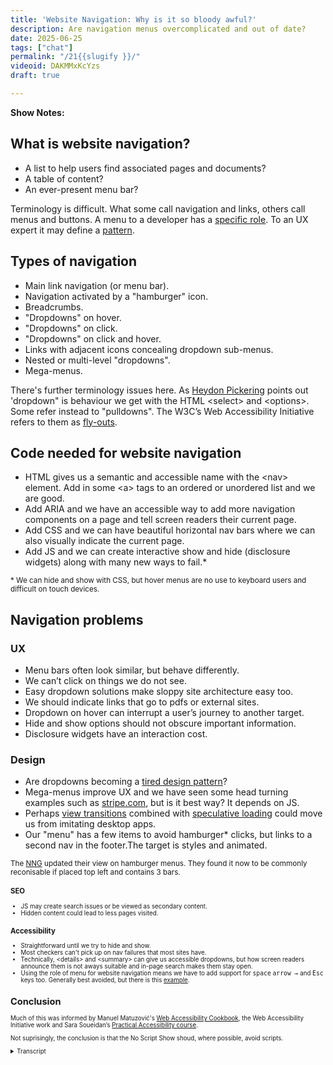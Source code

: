 ```yaml
---
title: 'Website Navigation: Why is it so bloody awful?'
description: Are navigation menus overcomplicated and out of date?
date: 2025-06-25
tags: ["chat"]
permalink: "/21{{slugify }}/"
videoid: DAKMMxKcYzs
draft: true

---
```


 **Show Notes:**

## What is website navigation?
  - A list to help users find associated pages and documents?
  - A table of content?
  - An ever-present menu bar?
 


 Terminology is difficult.  What some call navigation and links, others call menus and buttons. A menu to a developer has a [specific role](https://developer.mozilla.org/en-US/docs/Web/Accessibility/ARIA/Reference/Roles/menu_role). To an UX expert it may define a [pattern](https://www.nngroup.com/articles/ui-elements-glossary/#Menu-Bar).

  

## Types of navigation

- Main link navigation (or menu bar). 
- Navigation activated by a "hamburger" icon.
- Breadcrumbs.
- "Dropdowns" on hover.
- "Dropdowns" on click.
- "Dropdowns" on click and hover.
- Links with adjacent icons concealing dropdown sub-menus.
- Nested or multi-level "dropdowns".
- Mega-menus.

There's further terminology issues here. As [Heydon Pickering](https://inclusive-components.design/menus-menu-buttons/) points out 'dropdown" is behaviour we get with the HTML &lt;select&gt; and &lt;options&gt;. Some refer instead to "pulldowns".  The W3C’s Web Accessibility Initiative refers to them as [fly-outs](https://www.w3.org/WAI/tutorials/menus/flyout/#flyoutnavmousefixed).

## Code needed for website navigation

- HTML gives us a semantic and accessible name with the &lt;nav&gt; element. Add in some &lt;a&gt; tags to an ordered or unordered list and we are good.
- Add ARIA and we have an accessible way to add more navigation components on a page and tell screen readers their current page.
- Add CSS and we can have beautiful horizontal nav bars where we can also visually indicate the current page.
- Add JS and we can create interactive show and hide (disclosure widgets) along with many new ways to fail.*

<small>* We can hide and show with CSS, but hover menus are no use to keyboard users and difficult on touch devices.</small>

## Navigation problems

### UX

- Menu bars often look similar, but behave differently.
- We can’t click on things we do not see.
- Easy dropdown solutions make sloppy site architecture easy too.
- We should indicate links that go to pdfs or external sites.
- Dropdown on hover can interrupt a user’s journey to another target.
- Hide and show options should not obscure important information.
- Disclosure widgets have an interaction cost.

### Design

- Are dropdowns becoming a [tired design pattern](https://www.strongdesign.co/articles/tired-trend-drop-down-navigation-menus)?
- Mega-menus improve UX and we have seen some head turning examples such as [stripe.com](https://stripe.com/gb), but is it best way? It depends on JS.
- Perhaps [view transitions](https://developer.mozilla.org/en-US/docs/Web/API/View_Transition_API) combined with [speculative loading](https://developer.mozilla.org/en-US/docs/Web/Performance/Guides/Speculative_loading) could move us from imitating desktop apps.
- Our "menu" has a few items to avoid hamburger* clicks, but links to a second nav in the footer.The target is styles and animated.

<small>The [NNG](https://www.nngroup.com/articles/hamburger-menus/) updated their view on hamburger menus. They found it now to be commonly reconisable if placed top left and contains 3 bars. <small>

### SEO

- JS may create search issues or be viewed as secondary content.
- Hidden content could lead to less pages visited.

### Accessibility

- Straightforward until we try to hide and show.
- Most checkers can't pick up on nav failures that most sites have.
- Technically, &lt;details&gt; and &lt;summary&gt; can give us accessible dropdowns, but how screen readers announce them is not aways suitable and in-page search makes them stay open.
- Using the role of menu for website navigation means we have to add support for  <kbd>space</kbd> <kbd>arrow →</kbd> and <kbd>Esc</kbd> keys too. Generally best avoided, but there is this [example](https://accessible-mega-menu.netlify.app/).
 
## Conclusion 

Much of this was informed by Manuel Matuzović's [Web Accessibility Cookbook](https://accessibility-cookbook.com/), the Web Accessibility Initiative work and Sara Soueidan’s  [Practical Accessibility course](https://practical-accessibility.today/). 

 Not suprisingly, the conclusion is that the No Script Show shoud, where possible, avoid scripts.

 <details> 
<summary>Transcript</summary>


[00:00:05] **Nathan Wrigley:** Hello there. This is the second in our series looking at various components that make up a website. Today we're talking about website navigation and why it's so bloody awful.

The format for this series is that we'll first chat about the components and consider them from a UX design, accessibility, technical, and SEO perspective. Then we'll follow this audio focused episode with a short YouTube video looking at code snippets and working examples. 

If you want the links for those, this show can be found at no script show slash 21. That's the numerals two one, no script show slash 21. And if you want some code examples, then head to no script Show forward slash learn. Forward slash 13. So the numbers one, three. No script show slash learn forward slash 13. As always, the person that's doing the actual hard work on this podcast is David Waumsley.

I just turn up and talk. Hello David. 

[00:01:05] **David Waumsley:** Hello. this is really interesting 'cause I thought, oh, I can't do menus yet. There's so much with it and there is 'cause we've got a lot to get through. But it's been so fascinating because when I started trying to put some code snippets together for kind of components earlier on, I thought, oh I need this mega manual.

I need these dropdown setups. I've got a whole bunch of things I need. And doing this and doing a bit of research, particularly with the accessibility, I've just ended up. Going with another instinct of mine is that we really make kind of website navigation overly complex sometimes, which is not always great for users and really hard technically to get 

[00:01:44] **Nathan Wrigley:** right.

Yeah. You've, you've put together a, on the webpage that I just mentioned, you've put together a really exhaustive list of all of the bits and pieces that go into a navigation menu. Far more in all honesty than I'd ever thought about. I honestly, my position prior to reading your document was just put the headline things in and then create a site map and hope that Google will surface the content and kind of forget about it there, but there's a lot more to it and it's really fascinating what you've thrown together.

Shall I show the yeah. The, notes. Yeah. Show the, page. Okay. So here we are. So you'll be able to find this at no script show slash 21, if you want to. Okay. So 

[00:02:25] **David Waumsley:** let's get into it. Yeah, the f following the format we started with last time, we, try and define what we're talking about with website navigation, and there really isn't a definition here with this one.

So you could say, I've, listed a list that helps users to find associated pages and documents because it's not always internal links. It can be external links or it can be other documents like PDFs or even some decide to attach Word documents, even menus. is it a table of contents? effectively a table of contents on a website does the same thing, but we have a perhaps, generally a different view.

Is it an ever present menu bar? And often people call it menu. And that's, honestly, there's no real definition out there because the terminology is so difficult. I think when we start talking about website navigation, so what some people will call. Navigation links, which is what I would generally call it these days.

Other people will call menus and buttons, and I dunno about you, with clients sometimes you get this sort of mismatch of what you're talking about. They're saying the bot, the button's on the top, I need them to be, and you're thinking, oh, 

[00:03:34] **Nathan Wrigley:** there is no button. 

[00:03:34] **David Waumsley:** Yeah, 

[00:03:35] **Nathan Wrigley:** no, I know exactly what you mean.

Like obviously to you and I, we've probably settled upon a term that you, like I use menu interchangeably with nav. Yes. I shorten navigation always to nav and and when I speak to clients very often the case was that yeah, they would just use a different. A different term, like a link or a button or what have you.

And so those words are not out in the mainstream, so it's very difficult to define. But, okay. 

[00:04:06] **David Waumsley:** and I made a note here because I didn't appreciate this until I started doing this research on it. It's the fact that if you're a developer, the menu is actually a specific technical term, which means that if you use, if you mark up your, nav with menu as give it a roll of menu, then there are a whole bunch of expected behaviors that come with it.

Like you should be able to use a space bar, the escapes key, the arrow keys and all of that. So it's actually technically a menu from a developer's point of view, or the role of menu is for those desktop applications and the, in fact, screen readers switch to a different mode. So you, if you decide to.

Use menu as a sort of technical role for your menu. You've got a whole bunch of responsibilities that go with that. 'cause the screen reader has a certain expectation. So fascinating. But then if you go and look at something like the Nielsen Norman Group, I think I've got it right way this time. Norman Nielsen.

Anyway, we'll go with that. Yeah, so they will use. They're talking about patterns, usability, and how things will function for those. So they use the term menu bar for this constantly visible, section that's on, on your top of your page that navigates people and the navigation is things that might come off that, So 

[00:05:28] **Nathan Wrigley:** can I just read the sentence that's written on the page in front of you there? Yeah. Just to show how interchangeable and weird the terms are, a type of navigate. So it's under the subheading of N navigation bar. It says a type of navigation menu implemented as a menu bar, hosting navigation categories.

So they've they've used navigation twice. They've used menu twice. And it is very hard to understand. In my head, I've just decided, and this could be completely wrong, that menu is a, noun, and navigation is a verb. So the menu is the object, and navigation is the thing. The thing that you are doing, you are navigating.

Via the menu. That's where I've landed. I dunno if that's gonna work or not. 

[00:06:12] **David Waumsley:** The, probably with NAV as well, of course. It's a, sort of technical role. It's a landmark in accessibility, so it stands for something itself. So it's not so much a verb in that sense. anyway, 

[00:06:25] **Nathan Wrigley:** but yeah. But, if you think about it, if you go to a restaurant, you are never gonna say, can I have the navigation?

Yes, you are gonna say, can I have the menu? Which if you like, then is a series of links, for want of a better word, things that you can get to, in other words, a plate of food arrives at your, table. but you. Navigation is what you do when you receive the menu. You navigate around and your finger decides, oh, I'm gonna go look at this one for a bit.

And I like the look at this. and so the navigation is the, doing the menu is the thing that you, hold. And like I said, I don't know that's gonna hold water. There you go. 

[00:07:01] **David Waumsley:** I wanna go off onto a tangent. There's a, yeah, sorry. Absolute. No, But with menus, there's a thing that's annoying me about menus when you go into restaurants right now, I dunno if this is happening in the uk, it's happening in India quite a lot.

You go in and you ask for the menu and they don't give you that. You have to get your smartphone out. Oh yeah. And you have to, and then you have to navigate through. Yeah. So yeah. Anyway, sorry. 

[00:07:23] **Nathan Wrigley:** Yeah. Honestly, I could go on 'cause the whole 10 minutes would disappear. okay. So where are we at there? So you've done that.

Oh. and you, there's just a little paragraph, which I don't know, got explored. A menu to a developer has a specific role. Yeah. To a UX person. It may define. 

[00:07:41] **David Waumsley:** Pattern. Pattern. Yeah. So it's just what I was talking about then and I was just putting them up for those who can see where they are. Define there.

So yeah. Anyway, so we can use these words interchangeably. There's a lot of those that come up. Should we talk about the types of navigation we've got? And this is why I think they're so bloody awful and confusing. I think we've known this forever. I think the Norman Ling group way back probably in the two thousands talked about how dropdowns were terrible usability.

but we have the main link navigation or menu bars. We know it. These kind of things that we expect to see often on the top right of a desktop application where we'll see home about contact services, et cetera. That main navigation. Then we have navigation now that's being activated by the hamburger icon.

Sometimes it's everything is hidden behind the Yeah, but this 

[00:08:32] **Nathan Wrigley:** is becoming really common. I think even on desktop. It's just the normal. Visual queue is, where's the three lines? Okay. That's where all of the site navigation is happening inside of that. 

[00:08:44] **David Waumsley:** Yeah. And there's a point to make on that. I've listed it there on the hamburger, so Yeah.

So you're getting that, but you typically find those on the mobiles anyway, to save space on those. we've got breadcrumbs of course. Which is a sort of sub menu. But then when we get to dropdowns, Terminology again, gets, drop as two separate words with a hyphen between it or to join together for one thing, but also we've got other terms for this, but drop down on hover, which which is a terrible idea.

you can do that with CSS can't, you can actually hover over Oh yeah. That's quite common. Yeah, it is quite common. But it's also terrible because keyboard users are completely lost. They can't use it any longer. They can't 

[00:09:27] **Nathan Wrigley:** Yeah. 

[00:09:28] **David Waumsley:** Access it. Yeah. So it's not accessible. And then we've got, so the dropdowns on click, which is obviously the better thing.

dropdowns on hover is often there, but creates all sorts of usability issues anyway. Which we'll move on to. Dropdowns on click and hover. So both will operate. We've got adjacent icons, concealing a dropdown to a sub menu of a main item, which can be confusing, which also can be activated by the main item on hover or click.

So we've got. All these possible combinations of things about how that could use, how it could work, even though it looks the same to the user. then we have of course the nested or multi-level dropdowns, which I think are dying away now because of mobile, difficulties with that one, where they used to fly out.

Yeah. We 

[00:10:16] **Nathan Wrigley:** seem to be more in like the, dropdown, something akin to accordions, don't we? So things are nested beneath other things, especially on mobile. It's just one thing under another. It doesn't fly out in a separate, yeah, slightly. I don't know. Floated right? A little bit. That 

[00:10:32] **David Waumsley:** doesn't seem to be happening quite as much.

Yeah, no, we used to say a lot of that. And then we got the mega menu, which was supposed to be, oh boy. Solution to all of this. 

[00:10:40] **Nathan Wrigley:** Mega menus can be like an entire website. Fully take over the entire viewport where Yes. And in a sense you just think, what do I do with that? Just so many choices. And how would you navigate through that with, with the tab key?

I literally don't know so well. 

[00:11:00] **David Waumsley:** Yeah. again, if you go down the route of, a proper application and use menu, you can use Arrow key. So it is potentially possible to do it, but a lot of work with JavaScript, yeah, so we've got that and terminology, haunts us.

Again here, Hayden Pickin points out in, oh, I forgot what it was. I think it's accessible components, a sort of a book of his, that dropdowns is the behavior we'll get with HDL Select and options, so that's really where that term's used. And so some people also refer to 'em as pull downs. Yeah, it's an older term.

And then if we go to the W three C'S web accessibility initiative, they refer to them as. Flyouts. 

[00:11:45] **Nathan Wrigley:** So you see, that's fascinating. That one I'd never even heard. I probably have some vestige of a decade or more ago, but it's a long time since I've seen anybody talking about flyouts. 

[00:11:55] **David Waumsley:** Yes. And that's, I'm just for those There you go.

Flyout leads, these are flyouts according to them. So we have a terminology issue again there. We really 

[00:12:05] **Nathan Wrigley:** do. Yeah. But 

[00:12:06] **David Waumsley:** I think I wanted to list those just because I think, I dunno if you, so I do, I found the, I when I, I. Die a little inside when I see a dropdown menu, even a hamburger on a mobile phone.

The fact that my options are hidden and I have to hit this thing, which I don't know what's gonna happen with it or might drop down too far. I hate that I'm not on the mobile phone much, but even on the desktop, I really hate the fact that I don't know if this top link I'm on is clickable or whether it is a button to open up a menu.

And I don't know if it's got an icon next to it, whether, unless that animates, whether that's the place with the Submenu or what I've just hovered over it is the submenu. I actually get confused myself. Yeah. And I know how these all work. Yeah. And 

[00:12:54] **Nathan Wrigley:** I think you've taken a really interesting approach with this.

Website, the no script show one where you've essentially decided that all the menus are just gonna be in the footer, for want of a better word. And yeah, you jump link to that. If you click what might have been considered, I don't know, the, menu that flies in from the side on a mobile, you've just jumped right into the footer In a, yeah.

In a much more accessible way. I like that. That's good. go. If you're listening to this or watch it, it go and check it out. It's cool. I like it. 

[00:13:25] **David Waumsley:** in part two we'll just discuss it 'cause okay, yeah, of course. Yeah. I'll just discuss the markup on it. So we'll do that. okay, so let's have a look. We will talk about the code needed, 'cause we did that before.

On the last one, when we're talking about accordions, that's needed for navigation. So straightforward. So HTML is gonna give us. All that we need in terms of semantics and accessible name. So we have the nav element, which is a landmark, and then if we put our A tags in a ordered or unordered list, then we're pretty good.

It's gonna work. Yeah. That's 

[00:13:58] **Nathan Wrigley:** more or less all you need in air quotes. Yeah. Nav followed 

[00:14:03] **David Waumsley:** by a list of As. Okay. Yeah. Yeah. And for accessibility, screen reader is going to read out, the number of items. So it's quite helpful there. if we add in Aria, then we've got a, more accessible way of being able to add more navigation components to our pages because we can label those up as, main navigation, secondary navigation.

So anybody who wants a, an overview of the page, the table of contents to get around, they'll be able to see that. And also with Aria, we can tell the user who's using the screen reader, which is the current page that they're on. Yep. Yep, So, that improves it. And obviously with CSS then we can have, beautiful horizontal rather than the standard sort of, vertical lineup that you would get with just HTML and where we can also indicate current page as well with that, by putting an underline when you're on that.

Then if we add in JavaScript, then that allows us to create interactive show and hide, which is. Generally that term, which we used last time as disclosure widgets, something where it's hidden is that sort of technical term, but that's where we introduce all these many different ways to fail. 

[00:15:15] **Nathan Wrigley:** Yeah. So can I ask a question at this point?

So we've got four things which increase? So number one is a given. So this nav with a list of As Yeah, that's the, basics. Then we've got, we add in area for making it more readable. Yeah. CSS comes in and then JavaScript. So there are four things that we can do. Which of those are you, are you attempting to use for, in most cases?

Or are you, I'm guessing you are gonna stop at the third one, the CSS one and ignore the JavaScript one. 

[00:15:45] **David Waumsley:** Exactly. Okay. That's why I'm thinking if I can, or the, conclusion I've come to this, if I can get away with not using JavaScript, I save myself a lot of potential usability if I can get away.

With being able to show the, content in the correct order, then we get away from all of the difficulties that come with show and hide, I think. And, when you say, 

[00:16:07] **Nathan Wrigley:** sorry, when you say get away with what, is that a client coming to you with a particular feature or that they've described that they want something which only really JavaScript could handle, so show hide for example.

do you know what, or is it driven by more your own head? oh, wouldn't it be nice if, because I had a feeling that you would always stop at the CSS points. You would never stray into the JavaScript point ever basically these days. But maybe 

[00:16:36] **David Waumsley:** you do. I have done, and I'll show that. Okay. Actually, in the second part, I'll show you where I mimicked with dialogue a, mega menu, which I did for a client, which I thought was a good idea.

Yeah. But, I'll talk about that later. but yeah, it's interesting because I did have a cl I have had a client and it was. Probably the most difficult project that went on for just years and years, who had a very specific idea about how things should open up on this menu. And I had to get somebody in who knew JavaScript to do what they did.

And effectively, I took myself out the equation and let them talk to the, and they were so upset because of course they, they hadn't been able to explain. Two, the JavaScript person gave 'em exactly what they asked for, but they hadn't worked out that, oh no, this is supposed to close when this happens.

okay. But on top of that, what they didn't know about that was the fact that, and I wasn't so aware as I am now, is that of course they hadn't thought about the usability for keyboard users. For screen readers, for any of those things. So yeah, generally I will avoid, Java, no script show.

Obviously, it's a bit of a giveaway, isn't it, that we try to avoid. Yeah, yeah. I already mentioned the little subnote here that we can hover with CSS 'cause by saying that we can show in hide, we can do it with CSS, but keyboard users can't use that. So it's not, accessible and it's difficult as well on touch devices as well.

If you're on a mobile, it doesn't necessarily always work if you use hover. 

[00:18:06] **Nathan Wrigley:** Okay, so now a slew of four different problems that we can have in terms of, navigation. So UX design, SEO, accessibility. Let's start with ux. 

[00:18:18] **David Waumsley:** Yeah. 

[00:18:19] **Nathan Wrigley:** Yeah. 

[00:18:20] **David Waumsley:** Gosh, yes. So ux. I think the, points I've put here and the menu bars often look similar, but behave differently.

That's my experience with going to, home about, I don't know if something's gonna drop down, how it's going to drop down. Yeah. Whether I click on the top thing or the sub menus, blah, blah. Confusing. we can't click on things we cannot see, which I think is one of the biggest faults of hide and show with this one.

is that, If, I don't know, there were some dropdown stuff there visually. I'm not going to go to it, so I'm gonna miss those pages. 

[00:18:57] **Nathan Wrigley:** Yeah. So this is, where mega menus come in because they show all the things, but equally they then give us a bit of overwhelm. 

[00:19:04] **David Waumsley:** Yeah. yeah, 

[00:19:06] **Nathan Wrigley:** presume 

[00:19:06] **David Waumsley:** it as, as long as, there's a mega menu there, so if it's combined.

Okay. Okay. As often is, do you know it's, so you can easy, if it's not there in front of you, you're not gonna click on it. So I think that's a bit of a problem. Okay. e easy dropdown solutions make LOP sloppy. Site architecture easy too. And that's from my own experience of working with people.

Because working with WordPress, it makes it so easy for you to have the sort of menus that you want with various dropdowns. But of course, working with other people who don't want to do the thinking about how things are laid out, they can just drop anything wherever they like. And that's solved. Its up in the menu somewhere, so you get all sorts of bizarre stuff going on.

Some really confusing stuff goes on with menu. Sometimes what's in a dropdown is not what you expect, 

[00:19:51] **Nathan Wrigley:** Yeah. And it's also very, that the interface of WordPress makes it just trivially easy to drop in possibly. Yeah. Too much. Or nest things within nested things. And before you know it, you've got this collapsing menu of nine different layers and on the back end it, that's just offered.

So why not use it? There's no, no hint that's weird on the front end. 

[00:20:15] **David Waumsley:** Yeah. We need to really indicate that our links are what they are and what they do. If they go to an external site, there should be some clue. There's usually a, visual thing, which I'll show in part two. Yeah, that's 

[00:20:29] **Nathan Wrigley:** very, I, you tend to see that on obsessively H-T-M-L-C-S-S focused websites, Yeah. But, not much elsewhere. Yeah. if you really don't see that being deployed broadly across the internet, an external link is just, it's guesswork. If I click this, what's gonna happen? No idea. 

[00:20:48] **David Waumsley:** luckily screen readers will largely announce for them, but it's for your sighted readers and PDFs as well, and uhhuh, other things that people put in their menus, they should indicate what you are gonna get when you click on.

So it's so annoying if you click on something you think you're going to ion within the site and you are downloading a PDF before you and you're in some sort of silo that you yeah. drop down on hovers can interrupt a user's journey to another target. So often, there's some articles about this and you just think, again, this is a complication when you're hiding and showing in, you are heading off to one part of your menu, but you touch the other part of it and it opens up instantly if it's an instant hover.

So the solution that people invent, and this is where you think things are getting complicated, they think, let's delay this. That's at a half, half a second delay here. 

[00:21:38] **Nathan Wrigley:** Yeah. Yes. I, can't remember the name of the website, but that this has happened to me on multiple occasions and it's profoundly annoying.

because in some situ, I really can't remember, but there, I have had a situation where I literally couldn't overcome that problem. 

[00:21:54] **David Waumsley:** Yeah. 

[00:21:54] **Nathan Wrigley:** In that I was on a device of sufficient width that my mouse could not get to where it needed to go unless I took this very precise kinda one pixel route around things.

Do you know what I mean? Yeah, I do. Yeah. And, it's just, it's just some confection of the, width of my device that I was using and the, the way that I was currently located. Yeah. This is, and again, you're solving it with a weird JavaScript based time function. Just let's add half a second.

That'll fix it. yeah, it will, but maybe there's an underlying problem there 

[00:22:28] **David Waumsley:** as well. Yeah. And, not, when you think about it, you, a lot of the reason you want this to be available there is because it, people don't like to click onto a new page 'cause they have to wait for it to load. Yeah.

'cause of all the JavaScript you put in your menu. But, these days, I think, we can get faster loading sites, so why not just go to flipping new page if you, have to delay someone's hover, it's you think we just lost the plot a bit with this, I'm 

[00:22:57] **Nathan Wrigley:** guessing from all of this that you don't do not like hover, you want click in all the menus.

Right? That's what I 

[00:23:03] **David Waumsley:** do. Yeah. Okay. and I was very, I, do this practical accessibility course with, Sarah Erda, which I'll mention 'cause there's some of our examples I going to use there. And she's another one who hates, what she says she advises against any hovering, but of course it's common, hover and click give everybody everything Anyway, so that's one problem.

we've got so many here. The hide and show, can also should not obscure important information that people, I, it's one of the, it's one of the rules actually that come with accessibility is that you're not to obscure. And that's quite difficult to do that with a lot of the menus that we have that pop up.

You shouldn't really, it's, I think it's a violation of wagg if you have what you commonly see as one of those navigations that pop up and take over the whole screen. I think it is, I think that's a violation of, okay. Oh, So becoming important because this week is one, this is the where, yeah.

Where accessibility laws coming in. So we've got that. disclosure, widgets have an interaction cost. Of course, if you're hiding and you're showing something, somebody has to go and click on it. it's extra work for them to do and that annoys me. If you don't need to, when you go to mobile and you don't need to click on something, you shouldn't have to.

And it's almost standard to force you to click. And that dear listener, was only 

[00:24:25] **Nathan Wrigley:** the UX bit got three sections to come. They get progressively smaller. This is just me 

[00:24:31] **David Waumsley:** ranting, isn't 

[00:24:32] **Nathan Wrigley:** it? Yeah, no, it's great. I love it. 

[00:24:34] **David Waumsley:** Okay, so design issues now. there is a good article there, which I won't go to, which is, really my sentiment about, this, that it's feeling like a tire design pattern now drop down menus.

that it's, I didn't, did I mention this earlier, in this chat, or did it, was it before we recorded? But I was saying that I think, in a way that we copied. Print to our detriment. We've copied, if you like, the menus that are in programs to our detriment when it comes to designing navigation.

Yeah. We definitely didn't add that in, to this. Yeah. But 

[00:25:12] **Nathan Wrigley:** we did talk about it prior to hitting record. Yeah. And that's, think you're right. Yeah. 

[00:25:15] **David Waumsley:** That's, 

where I've come to with this. And I think a lot of people, if you look a lot, modern designs are avoiding that. But, so much dropdowns anyway. So I think it's probably something where we have no idea how the web's supposed to look, and we're creating it as we go.

So we copy print in terms of our design, and I think we've also copied in terms of menus, preexisting desktop programs and applications as a way of dealing with menus. And I think, we're starting to move away a bit from that. But there are some, head turn in examples, which we talked about before.

One of 'em, which is so copied, is Stripe. Oh. This 

[00:25:52] **Nathan Wrigley:** is one of the menus in particular, I think it's the product one. You hover, right? 

[00:25:56] **David Waumsley:** Yeah. Look at that. for those people who can't see, there were just so many options. they are subcategorized, and again, you've got this issue. If you're on your way to something, you've got interruption because I'm a hover.

it's that. But honestly, is this the best way? it is wonderful. Technically 

[00:26:14] **Nathan Wrigley:** it's 

[00:26:14] **David Waumsley:** brilliant. Oh, beautiful 

[00:26:15] **Nathan Wrigley:** Implementation, like absolutely majestically gorgeous to look at. But yeah, there's a lot. 

[00:26:23] **David Waumsley:** I'm a, Stripe user and I have no idea where to find what I'd be interested in here. I just want to know what I mainly use it for ticking money off people.

just gimme a link and a page that does that. No, what's 

[00:26:35] **Nathan Wrigley:** curious there is they don't have a search feature embedded No. In their header, which is often the case, isn't it often these days you'll find search in the main navigation area, if not necessarily in the main navigation. Yeah. But they've relegated search either to that menu, so hopefully they've.

They've given you enough to navigate to it, or maybe they've just off offloaded that task to Google. They're hoping that you will choose the right set of keywords, which will deep link to whichever page you actually need from Google as opposed to doing it themselves. you can see what their intention, they're clearly trying to make it really so that you can get to wherever you want to go in, in one amazing menu.

But it is a lot to take in, isn't it? Yeah. 

[00:27:22] **David Waumsley:** Yeah, and it I don't really understand the icons and the fact that they changed their styling from one to the other, I find a bit confusing. Anyway. One of the things that I did notice on this, 'cause the first thing I did see is this progressively enhanced.

So if your JavaScript fails to load for this, the only thing you can get to is the pricing. Interesting. So there's not a lot in terms of progressive enhancement there. There's none. No. If the JavaScript fails, you've no menu other than the ability to pay for something because it's the only one which does not have a, some sort of hover state.

Okay. there's that. So I think I've just twitched on one of my other points there. Design. da Let's have a look. yeah, my thoughts are, and this is where I can just maybe just show for those who are on YouTube, what we're doing, but I'll, oh, you've done such a good 

[00:28:11] **Nathan Wrigley:** job with this, I noticed this morning.

It's 

[00:28:13] **David Waumsley:** so nice. it's actually view transition. Yeah. Actually I won't, I won't jump onto this yet. View transitions I think is really interesting because I think it's allowing us to, it's the, API that Yeah. Is supported now in safari. So I think it's about 87% support for view transition.

It's definitely, 

[00:28:32] **Nathan Wrigley:** the way it's gonna be done. It's so graceful. It looks so nice. Yeah, 

[00:28:36] **David Waumsley:** I know. And people are making like, carousel, not carousels, galleries and stuff where you're going from one page to the other. And one thing I never noticed until this, is that I was thinking about it.

Entirely different topic of tabs, but I was looking at YouTube and I thought when they have their tabs on YouTube that these were actually tabs, but I noticed that they take you to a different page. They take you to a different URL. So I think, yeah, I was surprised. Yeah, I looked at the, I don't realize that.

Gosh. no. You think it's tabs, but actually the pattern is tabs. But actually you are changing your URL, and I think that's why we're going to move a little bit towards, I think, instead of. And particularly if combined with speculative loading, which again is new and experimental, but that allows you, it allows you in the, sort of moderate form to say if someone hovers over this link here, it will start to pre-render the page or preload.

You can choose Yes, which way you want to go. Yeah, exactly. Yes. and you could just do that for two pages so it's not overwhelming your servers. So, I think, but isn't 

[00:29:47] **Nathan Wrigley:** it interesting how profoundly un jarring it is. So it, so I should probably explain. View transitions combined with speculative loading view transitions enables you to let's go with the example of fade from one page to another.

So instead of this hard reload where everything for a brief moment just goes, boom, it's gonna be, I can show you this. Yeah. Let's see. An action. So if you click on that, it may be this, the way that we're capturing the video for this recording, it won't, work so well because we'll probably have a sort of fairly poor frame rate.

But if you actually go to what David's looking at, and click around, there's this fade between, there you go. That was a lovely example. And combine that with speculative loading. I know it's nothing because really all that you're doing is, happening in the blink of an eye, but it, there is something far more aesthetically pleasing about it.

There's just something Yeah. Like it's required now. I feel that's how it ought to be. 'cause it just feels, look at that. It's just so nice. Honestly, we're really getting in the weeds there, aren't we? 

[00:30:55] **David Waumsley:** But I think menus might be able to go that way. I think, if you've got a big section of stuff like the services, a transition that's beautiful into a new page, I think, now that you can perhaps with speculative loading, make that page load so instantaneous that, and you can glide between it in an app-like way.

Yep. I think that's gonna change a lot of things. let me find my notes. Yeah, back up. There you go. Just there. So yeah, so that's my thinking. That might be the way forward with design on this one and, oh yeah, on our menu. So let me just move that. so I've just added onto this. So we've got a few items we need to put in our menu.

Sorry for those people just listening to that. But we have a basic home. And then for our different types of content, we've got chat, learn, build, and then we've got a more, which I've now put little icon on. And when you hover over it, slightly changes, but just to make sure, I'm just going to reload. Yes.

I'm just going to reload and then hover down to that. And what I've done is it is got a second menu in the footer there, but because there's stuff that isn't more navigation, I've actually put on the target a bit of animated. So with CSS we can animate the target, the place you're going to. So I put a little box around it.

So I dunno if you saw that. I could see that. That was fabulous. Yeah. Yeah. But if I go back and refresh this, oops. I'll just go back and refresh this. So it, the target is only showing when, you actually click. When I'm on the more navigation, so it's, it looks normal, so I just think, I'm not sure what else you need.

Really. If you've got all your menu 

[00:32:38] **Nathan Wrigley:** there and you can, there you go. and you can imagine a scenario where somebody like Stripe has all of that information. I don't know, very deep down on the page, but you click on the menu item and it takes you to it, and it would be. I can imagine very smooth and interesting ways to do it, especially with the dreaded Java script.

But I like what you did there a lot. I thought that was nice. 

[00:32:59] **David Waumsley:** Yeah, so I, it's made me think that's probably the way I'll go with this, for as much as I can. there will, I'm sure there'll be circumstances I haven't thought about where that's just not gonna work. But I just think the combination of, I fear before was making it ever present because page loads.

But I think we can make them quicker and we can do nice effects to those pages. And then combined with this other idea of connecting to different navigation, so everything's present all the time, you've not gotta worry about the next thing that we're talking about, SEO, which is the fact that JavaScript can possibly, we don't know Google say otherwise most of the time, but might create some search issues.

Hiding something may mean that it's not found by Google. 

[00:33:39] **Nathan Wrigley:** Yeah. And I guess really if, there's even a chance that it's not gonna be found, it's. Probably not worth it. It's like you said, if it's hidden, you can't click on it. If it's, yeah, not, if it's only visible with JavaScript who Google may not see it, 

[00:33:53] **David Waumsley:** is it worth the risk?

the SEO people do all these experiments and claim that things aren't quite, as Google might say, and Google also say, I think when they talk about anything that's hidden behind JavaScript, is that they will view that as secondary content. If you don't want it to be seen immediately, then that's their take on it.

you've hidden it away for a reason. So it's secondary. So it will have less of importance according to what I've heard them say. I'm no expert on this. So to think about, and of course, Obviously important to SEO is getting lots of clicks. People going to different pages is a good thing for them.

So if we're gonna hide our content, that's gonna lead to less clicks. Also, if we're making them just find those links rather than go to them quickly. slowing down our number of clicks, obviously. So I think there's some SEO. Okay. Considerations, accessibility. Last one. Yes. it's straightforward until we get to disclosure widgets showing and hiding.

and it just goes beyond my abilities and I think most to I. Get the JavaScript right for this. But most checkers, accessibility checkers, they can't because they're not working interactively. They can't pick up on the now failures that most sites, to be honest. I started looking at sites now with a new view and pretty much every navigation I came across was bloody awful.

Even though it's really big names. I, know you know about this because you've got Yeah. Joe Dolson, haven't you? Yeah. That's his name. And you've been doing series That's right. Yeah. With him. and he is been looking at menu, so yes. that's it. So there is one thing that I thought was interesting 'cause we talked about it last time with accordions, is the fact this new ability with details and summary, HTM l to be able to let that do the JavaScript work for us as disclosing, but it technically, it is possible to do that.

and it be accessible. The problem is with it is how various screen readers and their combinations with various browsers decide to announce it. So they won't announce the disclosure triangle. They will say that it's a, what it is, that it's details and some just to wanna mean it. Oh, yeah. So it, it's not ideal at the moment.

Maybe I see a lot of accessibility experts testing it out all the time to see if that might be an option for the future. So if we wanna drop down maybe details in summary, maybe the way, but at the moment it seems like a, bad idea. and, Yeah, as I covered before, I think if we use the role of menu, which a lot of people do, there's we have to add in the support for using space Escape Arrow, all things that we don't get when we're just with our links.

So it's generally, I think 99% of the time, I think usability experts will say, don't bother there unless you're building a desktop app. Don't get into that. But there is a great example if I just brought this up, lemme just, yeah, that it, the, third tab along was the one that, yeah, loaded. I got this.

So there is this accessible menu which is on accessible dash, mega dash menu at Netlify app. I don't know the people behind it, but they have done all this where you've got all their shifts, tab space, enter escapes home, and then all of these keys will work on there. Quite beautiful. 

[00:37:12] **Nathan Wrigley:** Menu here. And yeah, I looked at that and honestly I couldn't have differentiated it from the Stripe one visually.

obviously they haven't leaned into all the icons and the border radius and the, all of that. But it's got, it's all there, right? Every single thing is there. But I, did wonder how much, of a tax in terms of time, this was probably rather a lot. 

[00:37:35] **David Waumsley:** Yes. And, also, you go this route, I mean I wouldn't be using it if I just borrowed it and tried to use it as it is.

It's using in tailwinds something that wouldn't want does CSS but also even even though this is perfect, it may have some things that will confuse people. So people often when you get an open up here, they might be expecting, 'cause they dunno what mode they've gone into after to have closed. So effectively they screen readers will have gone into a sort of desktop menu type Reading of it. So maybe it's not such an issue, but for those who are not, you might expect to see a close because you're not expecting, you can now use your keyboard to get outta this. Interesting, okay. So there's a legacy problem 

[00:38:15] **Nathan Wrigley:** there that's fascinating. 

[00:38:16] **David Waumsley:** Yeah. it still can confuse some users. Yeah, Which, however perfect this might be. and difficult to 

[00:38:22] **Nathan Wrigley:** do 

[00:38:23] **David Waumsley:** it. I think 

[00:38:24] **Nathan Wrigley:** there's, so essentially what you're saying, David, is there's no right way of doing any of this. Yeah, exactly. Exactly. Exactly. so conclusion, 

[00:38:35] **David Waumsley:** Yeah. Conclusion is, I've, given it, no surprise for our show that I think wherever possible we shout that I've written here, should, avoid scripts.

Really, if we can get away with our navigation with simple HTML and CSS, it makes life a lot easier. I dunno if that's always possible, but we're definitely gonna try for that. No, 

[00:38:57] **Nathan Wrigley:** yeah. who would've thought a, show called the No Script Show? Who would've thought they'd avoid using a script? but you've also made a couple of links there to, the Web Accessibility Cookbook, which is available as a, I guess Kindle, but as well as, a regular paper book in many, different formats.

But also the, course that you've been talking about recently, rather a lot actually. The Practical Accessibility course. Yeah. Some links, over at no script show slash 21 just navigate to the bottom 

[00:39:27] **David Waumsley:** and there they all are. We'll talk about this 'cause I'll show some of the examples when we go to our YouTube section, but I think probably for the audio we're done, aren't we?

[00:39:34] **Nathan Wrigley:** Okay. In that case, I will bid you farewell and we will see you very soon for the sort of code example session. So thanks David. That was fascinating. Yeah, enjoyed it. Thanks. Bye bye-Bye. 


</details> 